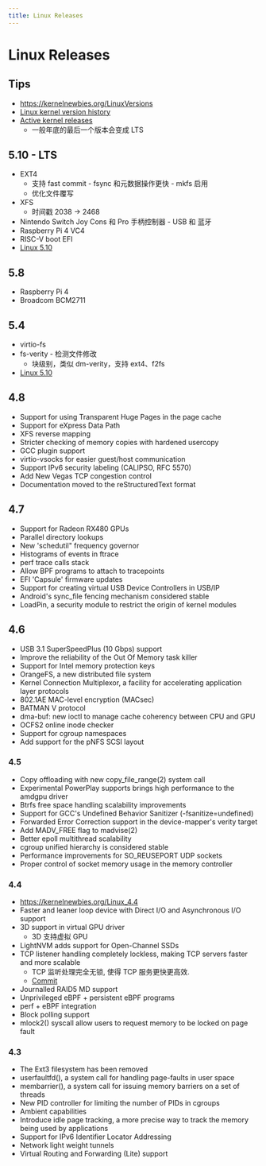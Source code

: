```yaml
---
title: Linux Releases
---
```


# Linux Releases

## Tips
* https://kernelnewbies.org/LinuxVersions
* [Linux kernel version history](https://en.wikipedia.org/wiki/Linux_kernel_version_history)
* [Active kernel releases](https://www.kernel.org/category/releases.html)
  * 一般年底的最后一个版本会变成 LTS

## 5.10 - LTS
* EXT4
  * 支持 fast commit - fsync 和元数据操作更快 - mkfs 启用
  * 优化文件覆写
* XFS
  * 时间戳 2038 -> 2468
* Nintendo Switch Joy Cons 和 Pro 手柄控制器 - USB 和 蓝牙
* Raspberry Pi 4 VC4
* RISC-V boot EFI
* [Linux 5.10](https://kernelnewbies.org/Linux_5.10)

## 5.8
* Raspberry Pi 4
* Broadcom BCM2711

## 5.4
* virtio-fs
* fs-verity - 检测文件修改
  * 块级别，类似 dm-verity，支持 ext4、f2fs
* [Linux 5.10](https://kernelnewbies.org/Linux_5.4)

## 4.8
* Support for using Transparent Huge Pages in the page cache
* Support for eXpress Data Path
* XFS reverse mapping
* Stricter checking of memory copies with hardened usercopy
* GCC plugin support
* virtio-vsocks for easier guest/host communication
* Support IPv6 security labeling (CALIPSO, RFC 5570)
* Add New Vegas TCP congestion control
* Documentation moved to the reStructuredText format

## 4.7
* Support for Radeon RX480 GPUs
* Parallel directory lookups
* New 'schedutil" frequency governor
* Histograms of events in ftrace
* perf trace calls stack
* Allow BPF programs to attach to tracepoints
* EFI 'Capsule' firmware updates
* Support for creating virtual USB Device Controllers in USB/IP
* Android's sync_file fencing mechanism considered stable
* LoadPin, a security module to restrict the origin of kernel modules

## 4.6
* USB 3.1 SuperSpeedPlus (10 Gbps) support
* Improve the reliability of the Out Of Memory task killer
* Support for Intel memory protection keys
* OrangeFS, a new distributed file system
* Kernel Connection Multiplexor, a facility for accelerating application layer protocols
* 802.1AE MAC-level encryption (MACsec)
* BATMAN V protocol
* dma-buf: new ioctl to manage cache coherency between CPU and GPU
* OCFS2 online inode checker
* Support for cgroup namespaces
* Add support for the pNFS SCSI layout

### 4.5
* Copy offloading with new copy_file_range(2) system call
* Experimental PowerPlay supports brings high performance to the amdgpu driver
* Btrfs free space handling scalability improvements
* Support for GCC's Undefined Behavior Sanitizer (-fsanitize=undefined)
* Forwarded Error Correction support in the device-mapper's verity target
* Add MADV_FREE flag to madvise(2)
* Better epoll multithread scalability
* cgroup unified hierarchy is considered stable
* Performance improvements for SO_REUSEPORT UDP sockets
* Proper control of socket memory usage in the memory controller

### 4.4
* https://kernelnewbies.org/Linux_4.4
* Faster and leaner loop device with Direct I/O and Asynchronous I/O support
* 3D support in virtual GPU driver
  * 3D 支持虚拟 GPU
* LightNVM adds support for Open-Channel SSDs
* TCP listener handling completely lockless, making TCP servers faster and more scalable
  * TCP 监听处理完全无锁, 使得 TCP 服务更快更高效.
  * [Commit](https://git.kernel.org/cgit/linux/kernel/git/torvalds/linux.git/commit/?id=c3fc7ac9a0b978ee8538058743d21feef25f7b33)
* Journalled RAID5 MD support
* Unprivileged eBPF + persistent eBPF programs
* perf + eBPF integration
* Block polling support
* mlock2() syscall allow users to request memory to be locked on page fault

### 4.3
* The Ext3 filesystem has been removed
* userfaultfd(), a system call for handling page-faults in user space
* membarrier(), a system call for issuing memory barriers on a set of threads
* New PID controller for limiting the number of PIDs in cgroups
* Ambient capabilities
* Introduce idle page tracking, a more precise way to track the memory being used by applications
* Support for IPv6 Identifier Locator Addressing
* Network light weight tunnels
* Virtual Routing and Forwarding (Lite) support
